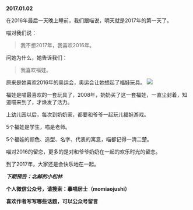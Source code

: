 
**2017.01.02**

在2016年最后一天晚上睡前，我们跟喵说，明天就是2017年的第一天了。

喵对我们说：
>我不想2017年，我喜欢2016年。


问她为什么，她告诉我们：
>我喜欢福娃。


原来是她喜欢2016年的奥运会，奥运会让她想起了福娃玩具。
![](http://wx3.sinaimg.cn/large/627d9660jw1fbc6umiit1j20yg0mz77v.jpg)


福娃是喵最喜欢的一套玩具了，2008年，奶奶买了这一套福娃，一直尘封着，知道喵来到了，才焕发了活力。

上幼儿园以后，每次到奶奶家，都要和爷爷一起玩儿福娃游戏。

5个福娃是学生，喵是老师。

5个福娃的颜色、造型、名字、代表的寓意，喵都记得一清二楚。

喵对2016的留恋，更多的是对和爷爷奶奶在一起的欢乐时光的留恋。

到了2017年，大家还是会快乐地在一起。


***下期预告：北邮的小松林***


**个人微信公众号，请搜索：摹喵居士（momiaojushi）**

**喜欢作者写写哪些话题，可以公众号留言**

